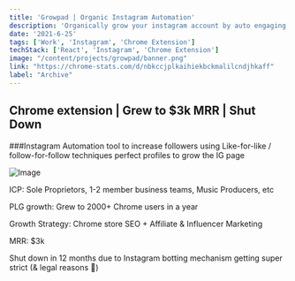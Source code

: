 ```yaml
---
title: 'Growpad | Organic Instagram Automation'
description: 'Organically grow your instagram account by auto engaging with target audience'
date: '2021-6-25'
tags: ['Work', 'Instagram', 'Chrome Extension']
techStack: ['React', 'Instagram', 'Chrome Extension']
image: "/content/projects/growpad/banner.png"
link: "https://chrome-stats.com/d/nbkccjplkaihiekbckmalilcndjhkaff"
label: "Archive"
---
```


## Chrome extension | Grew to $3k MRR | Shut Down

###Instagram Automation tool to increase followers using Like-for-like / follow-for-follow techniques perfect profiles to grow the IG page

![Image](/content/projects/growpad/banner.png)

ICP: Sole Proprietors, 1-2 member business teams, Music Producers, etc

PLG growth: Grew to 2000+ Chrome users in a year

Growth Strategy: Chrome store SEO + Affiliate & Influencer Marketing

MRR: $3k

Shut down in 12 months due to Instagram botting mechanism getting super strict (& legal reasons 🥹)

